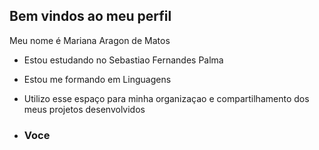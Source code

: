 ## Bem vindos ao meu perfil 

Meu nome é Mariana Aragon de Matos 

- Estou estudando no Sebastiao Fernandes Palma
- Estou me formando em Linguagens 
- Utilizo esse espaço para minha organizaçao e compartilhamento dos meus projetos desenvolvidos

- ### Voce 
